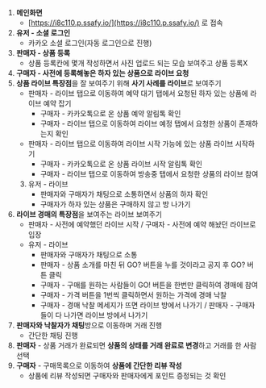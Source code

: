 1. **메인화면**
    * [https://i8c110.p.ssafy.io/](https://i8c110.p.ssafy.io/) 로 접속
2. **유저 - 소셜 로그인**
    * 카카오 소셜 로그인(자동 로그인으로 진행)
3. **판매자 - 상품 등록** 
    * 상품 등록칸에 몇개 작성하면서 사진 업로드 되는 모습 보여주고 상품 등록X
4. **구매자 - 사전에 등록해놓은 하자 있는 상품으로 라이브 요청**
5. **상품 라이브 특장점**을 잘 보여주기 위해 **사기 사례를 라이브**로 보여주기
    * 판매자 - 라이브 탭으로 이동하여 예약 대기 탭에서 요청된 하자 있는 상품에 라이브 예약 잡기
        * 구매자 - 카카오톡으로 온 상품 예약 알림톡 확인
        * 구매자 - 라이브 탭으로 이동하여 라이브 예정 탭에서 요청한 상품이 존재하는지 확인
    * 판매자 - 라이브 탭으로 이동하여 라이브 시작 가능에 있는 상품 라이브 시작하기
        * 구매자 - 카카오톡으로 온 상품 라이브 시작 알림톡 확인
        * 구매자 - 라이브 탭으로 이동하여 방송중 탭에서 요청한 상품의 라이브 참여
    3. 유저 - 라이브
        * 판매자와 구매자가 채팅으로 소통하면서 상품의 하자 확인
        * 구매자가 하자 있는 상품은 구매하지 않고 방 나가기
6. **라이브 경매의 특장점**을 보여주는 라이브 보여주기
    * 판매자 - 사전에 예약했던 라이브 시작 / 구매자 - 사전에 예약 해놨던 라이브로 입장
    * 유저 - 라이브
        * 판매자와 구매자가 채팅으로 소통
        * 판매자 - 상품 소개를 마친 뒤 GO? 버튼을 누를 것이라고 공지 후 GO? 버튼 클릭
        * 구매자 - 구매를 원하는 사람들이 GO! 버튼을 한번만 클릭하여 경매에 참여
        * 구매자 - 가격 버튼을 1번씩 클릭하면서 원하는 가격에 경매 낙찰
        * 구매자 - 경매 낙찰 메세지가 뜨면 라이브 방에서 나가기 / 판매자 - 구매자들이 다 나가면 라이브 방에서 나가기
7. **판매자와 낙찰자가 채팅**방으로 이동하며 거래 진행
    * 간단한 채팅 진행
8. **판매자** - 상품 거래가 완료되면 **상품의 상태를 거래 완료로 변경**하고 거래를 한 사람 선택
9. **구매자** - 구매목록으로 이동하여 **상품에 간단한 리뷰 작성**
    * 상품에 리뷰 작성되면 구매자와 판매자에게 포인트 증정되는 것 확인